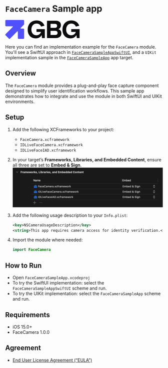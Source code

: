 # `FaceCamera` Sample app

![gbg-logo](./img/gbg-logo.png)

Here you can find an implementation example for the `FaceCamera` module. You'll see a SwiftUI approach in [`FaceCameraSampleAppSwiftUI`](./FaceCameraSampleAppSwiftUI/), and a `UIKit` implementation sample in the [`FaceCameraSampleApp`]() app target.

## Overview

The `FaceCamera` module provides a plug-and-play face capture component designed to simplify user identification workflows. This sample app demonstrates how to integrate and use the module in both SwiftUI and UIKit environments.

## Setup

1. Add the following XCFrameworks to your project:
   - `FaceCamera.xcframework`
   - `IDLiveFaceCamera.xcframework`
   - `IDLiveFaceIAD.xcframework`

2. In your target’s **Frameworks, Libraries, and Embedded Content**, ensure all three are set to **Embed & Sign**.
    ![embed-and-sign](./img/embed-sign-frameworks.png)

3. Add the following usage description to your `Info.plist`:
   ```xml
   <key>NSCameraUsageDescription</key>
   <string>This app requires camera access for identity verification.</string>
   ```

4. Import the module where needed:
    ```swift
    import FaceCamera
    ```

## How to Run

- Open `FaceCameraSampleApp.xcodeproj`
- To try the SwiftUI implementation: select the `FaceCameraSampleAppSwiftUI` scheme and run.
- To try the UIKit implementation: select the `FaceCameraSampleApp` scheme and run.

## Requirements

- iOS 15.0+
- FaceCamera 1.0.0

## Agreement

- [End User License Agreement (“EULA”)](./EULA.txt)
